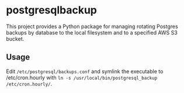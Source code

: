 # postgresqlbackup

This project provides a Python package for managing rotating Postgres backups by database to the local filesystem and to a specified AWS S3 bucket.

## Usage

Edit ```/etc/postgresql/backups.conf``` and symlink the executable to /etc/cron.hourly with ```ln -s /usr/local/bin/postgresql_backup /etc/cron.hourly/```.

